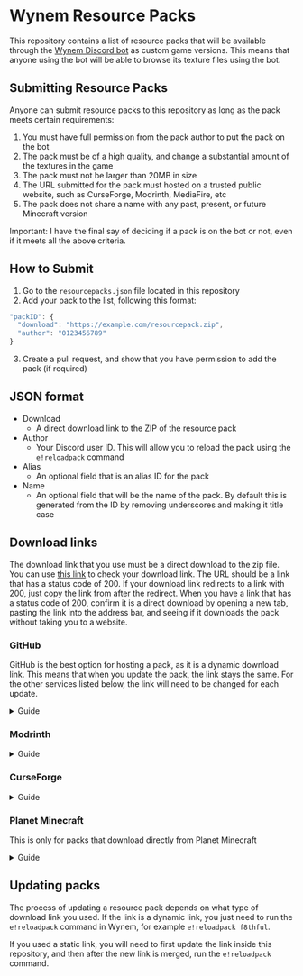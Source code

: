 # Wynem Resource Packs
This repository contains a list of resource packs that will be available through the [Wynem Discord bot](https://wynem.com/) as custom game versions. This means that anyone using the bot will be able to browse its texture files using the bot.

## Submitting Resource Packs
Anyone can submit resource packs to this repository as long as the pack meets certain requirements:
1. You must have full permission from the pack author to put the pack on the bot
2. The pack must be of a high quality, and change a substantial amount of the textures in the game
3. The pack must not be larger than 20MB in size
4. The URL submitted for the pack must hosted on a trusted public website, such as CurseForge, Modrinth, MediaFire, etc
5. The pack does not share a name with any past, present, or future Minecraft version

Important: I have the final say of deciding if a pack is on the bot or not, even if it meets all the above criteria.

## How to Submit
1. Go to the `resourcepacks.json` file located in this repository
2. Add your pack to the list, following this format:
```js
"packID": {
  "download": "https://example.com/resourcepack.zip",
  "author": "0123456789"
}
```
3. Create a pull request, and show that you have permission to add the pack (if required)

## JSON format
- Download
  - A direct download link to the ZIP of the resource pack
- Author
  - Your Discord user ID. This will allow you to reload the pack using the `e!reloadpack` command
- Alias
  - An optional field that is an alias ID for the pack
- Name
  - An optional field that will be the name of the pack. By default this is generated from the ID by removing underscores and making it title case

## Download links
The download link that you use must be a direct download to the zip file.
You can use [this link](https://wheregoes.com/trace/20231447411/) to check your download link. The URL should be a link that has a status code of 200. If your download link redirects to a link with 200, just copy the link from after the redirect.
When you have a link that has a status code of 200, confirm it is a direct download by opening a new tab, pasting the link into the address bar, and seeing if it downloads the pack without taking you to a website.

### GitHub
GitHub is the best option for hosting a pack, as it is a dynamic download link. This means that when you update the pack, the link stays the same. For the other services listed below, the link will need to be changed for each update.

<details>
  <summary>Guide</summary>
  <br>
  <ol>
    <li>On the resource pack repository page, click the green code button, right click the <code>Download Zip</code> button, and copy the link.<br><br><img src="https://raw.githubusercontent.com/ewanhowell5195/WynemResourcePacks/main/images/github1.png"></li>
  </ol>
</details>

### Modrinth
<details>
  <summary>Guide</summary>
  <br>
  <ol>
    <li>On the resource pack page, copy the download link.<br><br><img src="https://raw.githubusercontent.com/ewanhowell5195/WynemResourcePacks/main/images/modrinth1.png"></li>
  </ol>
</details>

### CurseForge
<details>
  <summary>Guide</summary>
  <br>
  <ol>
    <li>To get direct download links on CurseForge, start by right clicking the download button for the file and copying its link.<br><br><img src="https://raw.githubusercontent.com/ewanhowell5195/WynemResourcePacks/main/images/curseforge1.png"></li>
    <li>Next, go to a new tab, then open the developer tools there. You can press <code>F12</code> or <code>CTRL+SHIFT+I</code> to do this.</li>
    <li>In the developer tools, switch to the network tab.<br><br><img src="https://raw.githubusercontent.com/ewanhowell5195/WynemResourcePacks/main/images/curseforge2.png"></li>
    <li>Paste the copied URL into the address bar and hit enter, you should see some new entries appear in the network tab.</li>
    <li>Select the one that looks like the pack, and you should see the direct download link appear.<br><br><img src="https://raw.githubusercontent.com/ewanhowell5195/WynemResourcePacks/main/images/curseforge3.png"></li>
  </ol>
</details>

### Planet Minecraft
This is only for packs that download directly from Planet Minecraft

<details>
  <summary>Guide</summary>
  <br>
  <ol>
    <li>On the resource pack page, open the developer tools. You can press <code>F12</code> or <code>CTRL+SHIFT+I</code> to do this.</li>
    <li>Select the inspect tool, then select the download button using it.<br><br><img src="https://raw.githubusercontent.com/ewanhowell5195/WynemResourcePacks/main/images/planetminecraft1.png"><br><br><img src="https://raw.githubusercontent.com/ewanhowell5195/WynemResourcePacks/main/images/planetminecraft2.png"></li>
    <li>You will be switched to the elements tab. In here, you should have selected, or have nearby, an <code>&lt;a&gt;</code> element with a <code>branded-download</code> class.</li>
    <li>On this element, double click on the <code>target="blank"</code> remove it.<br><br><img src="https://raw.githubusercontent.com/ewanhowell5195/WynemResourcePacks/main/images/planetminecraft3.png"><br><br><img src="https://raw.githubusercontent.com/ewanhowell5195/WynemResourcePacks/main/images/planetminecraft4.png"></li>
    <li>Next, switch to the network tab and clear it.<br><br><img src="https://raw.githubusercontent.com/ewanhowell5195/WynemResourcePacks/main/images/planetminecraft5.png"></li>
    <li>Click the download button to download the pack. You should see some new entries appear in the network tab.</li>
    <li>Select the one that looks like the pack, and you should see the direct download link appear.<br><br><img src="https://raw.githubusercontent.com/ewanhowell5195/WynemResourcePacks/main/images/planetminecraft6.png"></li>
  </ol>
</details>

## Updating packs
The process of updating a resource pack depends on what type of download link you used. If the link is a dynamic link, you just need to run the `e!reloadpack` command in Wynem, for example `e!reloadpack f8thful`.

If you used a static link, you will need to first update the link inside this repository, and then after the new link is merged, run the `e!reloadpack` command.
